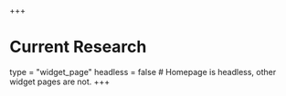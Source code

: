 +++
# Current Research
type = "widget_page"
headless = false  # Homepage is headless, other widget pages are not.
+++
